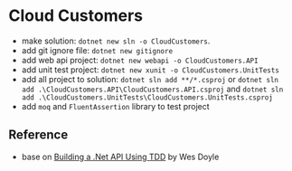 # Cloud Customers

- make solution: `dotnet new sln -o CloudCustomers`.
- add git ignore file: `dotnet new gitignore`
- add web api project: `dotnet new webapi -o CloudCustomers.API`
- add unit test project: `dotnet new xunit -o CloudCustomers.UnitTests`
- add all project to solution: `dotnet sln add **/*.csproj` or `dotnet sln add .\CloudCustomers.API\CloudCustomers.API.csproj` and `dotnet sln add .\CloudCustomers.UnitTests\CloudCustomers.UnitTests.csproj`
- add `moq` and `FluentAssertion` library to test project

## Reference

- base on [Building a .Net API Using TDD](https://youtu.be/ULJ3UEezisw) by Wes Doyle
